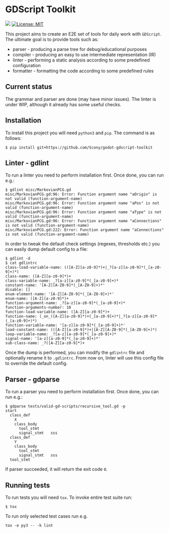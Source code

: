 # GDScript Toolkit
[![](https://travis-ci.org/Scony/godot-gdscript-toolkit.svg?branch=master)](https://travis-ci.org/Scony/godot-gdscript-toolkit)
[![License: MIT](https://img.shields.io/badge/License-MIT-yellow.svg)](https://opensource.org/licenses/MIT)

This project aims to create an E2E set of tools for daily work with `GDScript`. The ultimate goal is to provide tools such as:

* parser - producing a parse tree for debug/educational purposes
* compiler - producing an easy to use intermediate representation (IR)
* linter - performing a static analysis according to some predefined configuration
* formatter - formatting the code according to some predefined rules

## Current status

The grammar and parser are done (may have minor issues). The linter is under WIP, although it already has some useful checks.

## Installation

To install this project you will need `python3` and `pip`. The command is as follows:

```
$ pip install git+https://github.com/Scony/godot-gdscript-toolkit
```

## Linter - gdlint

To run a linter you need to perform installation first. Once done, you can run e.g.:

```
$ gdlint misc/MarkovianPCG.gd
misc/MarkovianPCG.gd:96: Error: Function argument name "aOrigin" is not valid (function-argument-name)
misc/MarkovianPCG.gd:96: Error: Function argument name "aPos" is not valid (function-argument-name)
misc/MarkovianPCG.gd:96: Error: Function argument name "aType" is not valid (function-argument-name)
misc/MarkovianPCG.gd:96: Error: Function argument name "aConnections" is not valid (function-argument-name)
misc/MarkovianPCG.gd:222: Error: Function argument name "aConnections" is not valid (function-argument-name)
```

In order to tweak the default check settings (regexes, thresholds etc.) you can easily dump default config to a file:

```
$ gdlint -d
$ cat gdlintrc
class-load-variable-name: (([A-Z][a-z0-9]*)+|_?[a-z][a-z0-9]*(_[a-z0-9]+)*)
class-name: ([A-Z][a-z0-9]*)+
class-variable-name: _?[a-z][a-z0-9]*(_[a-z0-9]+)*
constant-name: '[A-Z][A-Z0-9]*(_[A-Z0-9]+)*'
disable: []
enum-element-name: '[A-Z][A-Z0-9]*(_[A-Z0-9]+)*'
enum-name: ([A-Z][a-z0-9]*)+
function-argument-name: _?[a-z][a-z0-9]*(_[a-z0-9]+)*
function-arguments-number: 10
function-load-variable-name: ([A-Z][a-z0-9]*)+
function-name: (_on_([A-Z][a-z0-9]*)+(_[a-z0-9]+)*|_?[a-z][a-z0-9]*(_[a-z0-9]+)*)
function-variable-name: '[a-z][a-z0-9]*(_[a-z0-9]+)*'
load-constant-name: (([A-Z][a-z0-9]*)+|[A-Z][A-Z0-9]*(_[A-Z0-9]+)*)
loop-variable-name: _?[a-z][a-z0-9]*(_[a-z0-9]+)*
signal-name: '[a-z][a-z0-9]*(_[a-z0-9]+)*'
sub-class-name: _?([A-Z][a-z0-9]*)+
```

Once the dump is performed, you can modify the `gdlintrc` file and optionally rename it to `.gdlintrc`.
From now on, linter will use this config file to override the default config.

## Parser - gdparse

To run a parser you need to perform installation first. Once done, you can run e.g.:

```
$ gdparse tests/valid-gd-scripts/recursive_tool.gd -p
start
  class_def
    X
    class_body
      tool_stmt
      signal_stmt	sss
  class_def
    Y
    class_body
      tool_stmt
      signal_stmt	sss
  tool_stmt
```

If parser succeeded, it will return the exit code `0`.

## Running tests

To run tests you will need `tox`. To invoke entire test suite run:

```
$ tox
```

To run only selected test cases run e.g.
```
tox -e py3 -- -k lint
```
